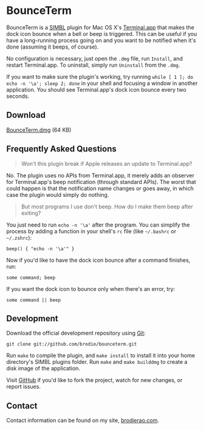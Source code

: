 BounceTerm
==========

BounceTerm is a [SIMBL][1] plugin for Mac OS X's [Terminal.app][2] that makes
the dock icon bounce when a bell or beep is triggered. This can be useful if
you have a long-running process going on and you want to be notified when
it's done (assuming it beeps, of course).

No configuration is necessary, just open the `.dmg` file, run `Install`, and
restart Terminal.app. To uninstall, simply run `Uninstall` from the `.dmg`.

If you want to make sure the plugin's working, try running
`while [ 1 ]; do echo -n '\a'; sleep 2; done` in your shell and focusing a
window in another application. You should see Terminal.app's dock icon bounce
every two seconds.

[1]: http://www.culater.net/software/SIMBL/SIMBL.php
[2]: http://www.apple.com/macosx/technology/unix.html


Download
--------

[BounceTerm.dmg][3] (64 KB)

[3]: http://bitheap.org/bounceterm/BounceTerm.dmg


Frequently Asked Questions
--------------------------

> Won't this plugin break if Apple releases an update to Terminal.app?

No. The plugin uses no APIs from Terminal.app, it merely adds an observer
for Terminal.app's beep notification (through standard APIs). The worst that
could happen is that the notification name changes or goes away, in which
case the plugin would simply do nothing.

> But most programs I use don't beep. How do I make them beep after exiting?

You just need to run `echo -n '\a'` after the program. You can simplify the
process by adding a function in your shell's `rc` file (like `~/.bashrc` or
`~/.zshrc`):

    beep() { "echo -n '\a'" }

Now if you'd like to have the dock icon bounce after a command finishes, run:

    some command; beep

If you want the dock icon to bounce only when there's an error, try:

    some command || beep


Development
-----------

Download the official development repository using [Git][4]:

    git clone git://github.com/brodie/bounceterm.git

Run `make` to compile the plugin, and `make install` to install it into
your home directory's SIMBL plugins folder. Run `make` and `make builddmg`
to create a disk image of the application.

Visit [GitHub][5] if you'd like to fork the project, watch for new changes,
or report issues.

[4]: http://git-scm.org/
[5]: http://github.com/brodie/bounceterm


Contact
-------

Contact information can be found on my site, [brodierao.com][6].

[6]: http://brodierao.com/
